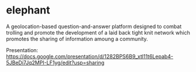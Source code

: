 # elephant
A geolocation-based question-and-answer platform designed to combat trolling and promote the development of a laid back tight knit network which promotes the sharing of information amoung a community.

Presentation: https://docs.google.com/presentation/d/1282BPS6B9_xtl11t6Lepab4-5JBeDi7Jq2MPI-LF1yg/edit?usp=sharing
